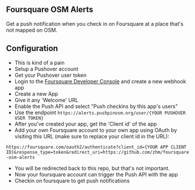 ## Foursquare OSM Alerts

Get a push notification when you check in on Foursquare at a place that's not mapped on OSM.

## Configuration
- This is kind of a pain
- Setup a Pushover account
- Get your Pushover user token
- Login to the [Foursquare Developer Console](https://foursquare.com/developers/apps) and create a new webhook app
- Create a new App
- Give it any 'Welcome' URL
- Enable the Push API and select "Push checkins by this app's users"
- Use the endpoint `https://alerts.pushpinosm.org/user/{YOUR PUSHOVER USER TOKEN}`
- After you've created your app, get the 'Client id' of the app
- Add your own Foursquare account to your own app using OAuth by visiting this URL (make sure to replace your client id in the URL):

`https://foursquare.com/oauth2/authenticate?client_id={YOUR APP CLIENT ID}&response_type=token&redirect_uri=https://github.com/zhm/foursquare-osm-alerts`

- You will be redirected back to this repo, but that's not important.
- Now your foursquare account can trigger the Push API with the app
- Checkin on foursquare to get push notifications
